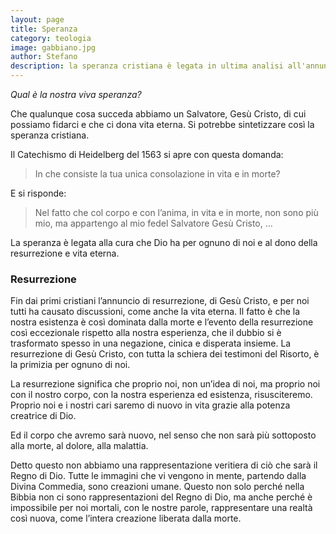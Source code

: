 ```yaml
---
layout: page
title: Speranza
category: teologia
image: gabbiano.jpg
author: Stefano
description: la speranza cristiana è legata in ultima analisi all'annuncio di resurrezione
---
```


<em>Qual è la nostra viva speranza?</em>

Che qualunque cosa succeda abbiamo un Salvatore, Gesù Cristo, di cui possiamo fidarci e che ci dona vita eterna. Si potrebbe sintetizzare così la speranza cristiana.

Il Catechismo di Heidelberg del 1563 si apre con questa domanda:

> In che consiste la tua unica consolazione in vita e in morte?

E si risponde: 

> Nel fatto che col corpo e con l’anima, in vita e in morte, non sono più mio, ma appartengo al mio fedel Salvatore Gesù Cristo, …

La speranza è legata alla cura che Dio ha per ognuno di noi e al dono della resurrezione e vita eterna.

<h3>Resurrezione</h3>
Fin dai primi cristiani l’annuncio di resurrezione, di Gesù Cristo, e per noi tutti ha causato discussioni, come anche la vita eterna. Il fatto è che la nostra esistenza è così dominata dalla morte e l’evento della resurrezione così eccezionale rispetto alla nostra esperienza, che il dubbio si è trasformato spesso in una negazione, cinica e disperata insieme. La resurrezione di Gesù Cristo, con tutta la schiera dei testimoni del Risorto, è la primizia per ognuno di noi.

La resurrezione significa che proprio noi, non un’idea di noi, ma proprio noi con il nostro corpo, con la nostra esperienza ed esistenza, risusciteremo. Proprio noi e i nostri cari saremo di nuovo in vita grazie alla potenza creatrice di Dio.

Ed il corpo che avremo sarà nuovo, nel senso che non sarà più sottoposto alla morte, al dolore, alla malattia.

Detto questo non abbiamo una rappresentazione veritiera di ciò che sarà il Regno di Dio. Tutte le immagini che vi vengono in mente, partendo dalla Divina Commedia, sono creazioni umane. Questo non solo perché nella Bibbia non ci sono rappresentazioni del Regno di Dio, ma anche perché è impossibile per noi mortali, con le nostre parole, rappresentare una realtà così nuova, come l’intera creazione liberata dalla morte.

